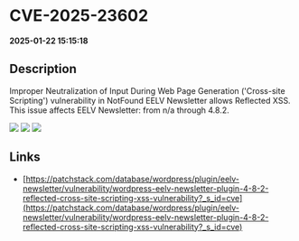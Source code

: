 # CVE-2025-23602

**2025-01-22 15:15:18**

## Description
Improper Neutralization of Input During Web Page Generation ('Cross-site Scripting') vulnerability in NotFound EELV Newsletter allows Reflected XSS. This issue affects EELV Newsletter: from n/a through 4.8.2.

![](https://img.shields.io/static/v1?label=Score&message=7.1&color=red)
![](https://img.shields.io/static/v1?label=Severity&message=HIGH&color=red)
![](https://img.shields.io/static/v1?label=CWE&message=XSS&color=green)

## Links
- [https://patchstack.com/database/wordpress/plugin/eelv-newsletter/vulnerability/wordpress-eelv-newsletter-plugin-4-8-2-reflected-cross-site-scripting-xss-vulnerability?_s_id=cve](https://patchstack.com/database/wordpress/plugin/eelv-newsletter/vulnerability/wordpress-eelv-newsletter-plugin-4-8-2-reflected-cross-site-scripting-xss-vulnerability?_s_id=cve)

